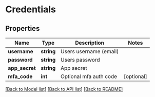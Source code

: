 # Credentials

## Properties
Name | Type | Description | Notes
------------ | ------------- | ------------- | -------------
**username** | **string** | Users username (email) | 
**password** | **string** | Users password | 
**app_secret** | **string** | App secret | 
**mfa_code** | **int** | Optional mfa auth code | [optional] 

[[Back to Model list]](../README.md#documentation-for-models) [[Back to API list]](../README.md#documentation-for-api-endpoints) [[Back to README]](../README.md)


